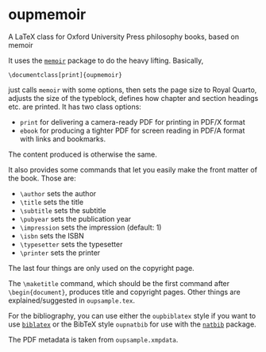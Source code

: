 # oupmemoir
A LaTeX class for Oxford University Press philosophy books, based on memoir

It uses the [`memoir`](https://ctan.org/pkg/memoir) package to do the
heavy lifting.  Basically,

    \documentclass[print]{oupmemoir}

just calls `memoir` with some options, then sets the page size to
Royal Quarto, adjusts the size of the typeblock, defines how chapter
and section headings etc. are printed. It has two class options:

- `print` for delivering a camera-ready PDF for printing in
PDF/X format
- `ebook` for producing a tighter PDF for screen reading in PDF/A format
with links and bookmarks.

The content produced is
otherwise the same.

It also provides some commands that
let you easily make the front matter of the book. Those are:

- `\author` sets the author
- `\title` sets the title
- `\subtitle` sets the subtitle
- `\pubyear` sets the publication year
- `\impression` sets the impression (default: 1)
- `\isbn` sets the ISBN
- `\typesetter` sets the typesetter
- `\printer` sets the printer

The last four things are only used on the copyright page.

The `\maketitle` command, which should be the first command after
`\begin{document}`, produces title and copyright pages.  Other things
are explained/suggested in `oupsample.tex`.

For the bibliography, you can use either the `oupbiblatex` style if
you want to use [`biblatex`](https://ctan.org/pkg/biblatex) or the
BibTeX style `oupnatbib` for use with the
[`natbib`](https://ctan.org/pkg/natbib) package.

The PDF metadata is taken from `oupsample.xmpdata`.